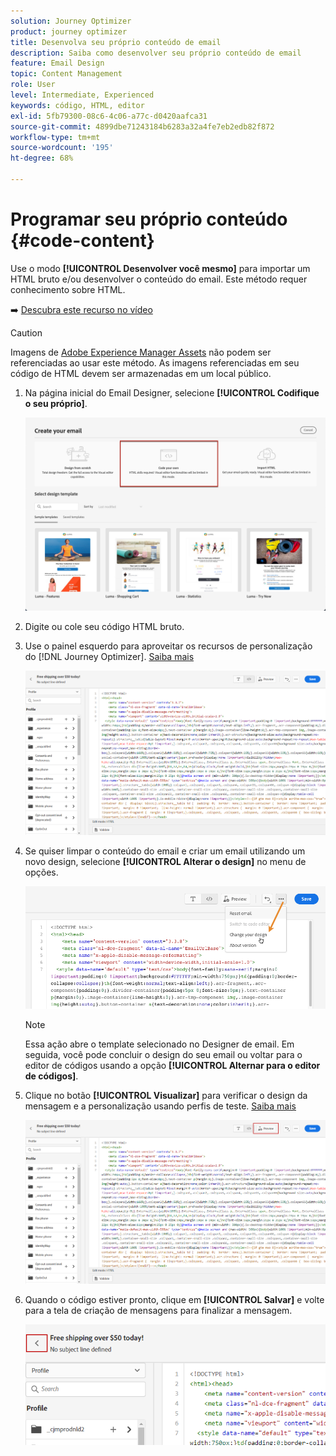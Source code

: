```yaml
---
solution: Journey Optimizer
product: journey optimizer
title: Desenvolva seu próprio conteúdo de email
description: Saiba como desenvolver seu próprio conteúdo de email
feature: Email Design
topic: Content Management
role: User
level: Intermediate, Experienced
keywords: código, HTML, editor
exl-id: 5fb79300-08c6-4c06-a77c-d0420aafca31
source-git-commit: 4899dbe71243184b6283a32a4fe7eb2edb82f872
workflow-type: tm+mt
source-wordcount: '195'
ht-degree: 68%

---
```


# Programar seu próprio conteúdo {#code-content}

Use o modo **[!UICONTROL Desenvolver você mesmo]** para importar um HTML bruto e/ou desenvolver o conteúdo do email. Este método requer conhecimento sobre HTML.

➡️ [Descubra este recurso no vídeo](#video)

>[!CAUTION]
>
> Imagens de [Adobe Experience Manager Assets](../content-management/assets.md) não podem ser referenciadas ao usar este método. As imagens referenciadas em seu código de HTML devem ser armazenadas em um local público.

1. Na página inicial do Email Designer, selecione **[!UICONTROL Codifique o seu próprio]**.

   ![](assets/code-your-own.png)

1. Digite ou cole seu código HTML bruto.

1. Use o painel esquerdo para aproveitar os recursos de personalização do [!DNL Journey Optimizer]. [Saiba mais](../personalization/personalize.md)

   ![](assets/code-editor.png)

1. Se quiser limpar o conteúdo do email e criar um email utilizando um novo design, selecione **[!UICONTROL Alterar o design]** no menu de opções.

   ![](assets/code-editor-change-design.png)

   >[!NOTE]
   >
   >Essa ação abre o template selecionado no Designer de email. Em seguida, você pode concluir o design do seu email ou voltar para o editor de códigos usando a opção **[!UICONTROL Alternar para o editor de códigos]**.

1. Clique no botão **[!UICONTROL Visualizar]** para verificar o design da mensagem e a personalização usando perfis de teste. [Saiba mais](../content-management/preview-test.md)

   ![](assets/code-editor-preview.png)

1. Quando o código estiver pronto, clique em **[!UICONTROL Salvar]** e volte para a tela de criação de mensagens para finalizar a mensagem.

   ![](assets/code-editor-save.png)
